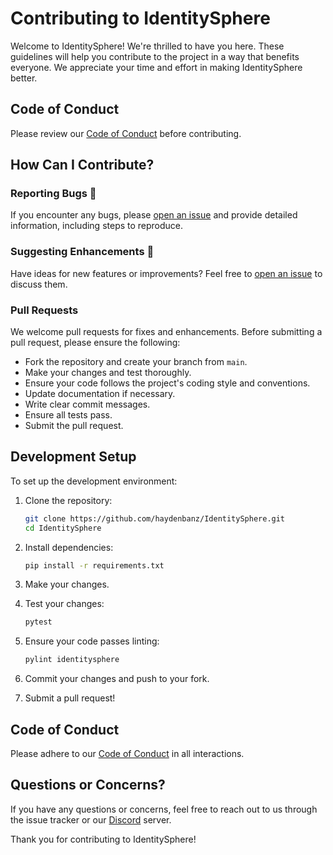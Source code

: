 # Contributing to IdentitySphere

Welcome to IdentitySphere! We're thrilled to have you here. These guidelines will help you contribute to the project in a way that benefits everyone. We appreciate your time and effort in making IdentitySphere better.

## Code of Conduct

Please review our [Code of Conduct](CODE_OF_CONDUCT.md) before contributing.

## How Can I Contribute?

### Reporting Bugs 🐛

If you encounter any bugs, please [open an issue](https://github.com/haydenbanz/IdentitySphere/issues) and provide detailed information, including steps to reproduce.

### Suggesting Enhancements 🎁

Have ideas for new features or improvements? Feel free to [open an issue](https://github.com/haydenbanz/IdentitySphere/issues) to discuss them.

### Pull Requests

We welcome pull requests for fixes and enhancements. Before submitting a pull request, please ensure the following:

- Fork the repository and create your branch from `main`.
- Make your changes and test thoroughly.
- Ensure your code follows the project's coding style and conventions.
- Update documentation if necessary.
- Write clear commit messages.
- Ensure all tests pass.
- Submit the pull request.

## Development Setup

To set up the development environment:

1. Clone the repository:

    ```bash
    git clone https://github.com/haydenbanz/IdentitySphere.git
    cd IdentitySphere
    ```

2. Install dependencies:

    ```bash
    pip install -r requirements.txt
    ```

3. Make your changes.

4. Test your changes:

    ```bash
    pytest
    ```

5. Ensure your code passes linting:

    ```bash
    pylint identitysphere
    ```

6. Commit your changes and push to your fork.

7. Submit a pull request!

## Code of Conduct

Please adhere to our [Code of Conduct](CODE_OF_CONDUCT.md) in all interactions.

## Questions or Concerns?

If you have any questions or concerns, feel free to reach out to us through the issue tracker or our [Discord](https://discord.gg/ZFTCpAU53U) server.

Thank you for contributing to IdentitySphere!
